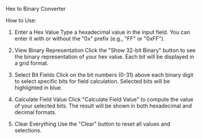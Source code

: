 Hex to Binary Converter

How to Use:

1. Enter a Hex Value
Type a hexadecimal value in the input field. You can enter it with or without the "0x" prefix (e.g., "FF" or "0xFF").

2. View Binary Representation
Click the "Show 32-bit Binary" button to see the binary representation of your hex value. Each bit will be displayed in a grid format.

3. Select Bit Fields
Click on the bit numbers (0-31) above each binary digit to select specific bits for field calculation. Selected bits will be highlighted in blue.

4. Calculate Field Value
Click "Calculate Field Value" to compute the value of your selected bits. The result will be shown in both hexadecimal and decimal formats.

5. Clear Everything
Use the "Clear" button to reset all values and selections.
